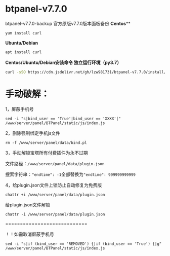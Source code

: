 # btpanel-v7.7.0
btpanel-v7.7.0-backup  官方原版v7.7.0版本面板备份
**Centos****
```Bash
yum install curl
```
**Ubuntu/Debian**
```Bash
apt install curl
```

**Centos/Ubuntu/Debian安装命令 独立运行环境（py3.7）**


```Bash
curl -sSO https://cdn.jsdelivr.net/gh/lzw981731/btpanel-v7.7.0/install/install_panel.sh && bash install_panel.sh
```

# 手动破解：

1，屏蔽手机号

```
sed -i "s|bind_user == 'True'|bind_user == 'XXXX'|" /www/server/panel/BTPanel/static/js/index.js
```

2，删除强制绑定手机js文件

```
rm -f /www/server/panel/data/bind.pl
```

3，手动解锁宝塔所有付费插件为永不过期

文件路径：`/www/server/panel/data/plugin.json`

搜索字符串：`"endtime": -1`全部替换为`"endtime": 999999999999`

4，给plugin.json文件上锁防止自动修复为免费版

```
chattr +i /www/server/panel/data/plugin.json
```
给plugin.json文件解锁
```
chattr -i /www/server/panel/data/plugin.json
```

============================

！！如需取消屏蔽手机号
```
sed -i "s|if (bind_user == 'REMOVED') {|if (bind_user == 'True') {|g" /www/server/panel/BTPanel/static/js/index.js
```
